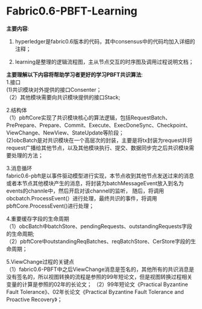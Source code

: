 # Fabric0.6-PBFT-Learning

**主要内容**:  
1. hyperledger是fabric0.6版本的代码，其中consensus中的代码均加入详细的注释；

2. learning是整理的逻辑流程图，主从节点交互的时序图及调用过程说明文档；


**主要理解以下内容将帮助学习者更好的学习PBFT共识算法**:  
1.接口  
  (1)共识模块对外提供的接口Consenter；   
 （2）其他模块需要向共识模块提供的接口Stack;  
 
2.结构体  
 （1）pbftCore实现了共识模块核心的算法逻辑，包括RequestBatch、PrePrepare、Prepare、Commit、Execute、ExecDoneSync、Checkpoint、ViewChange、NewView、StateUpdate等阶段；  
  (2)obcBatch是对共识模块在一个高层次的封装，主要是将tx封装为request并将request广播给其他节点，以及其他模块执行、提交、数据同步完之后共识模块需要处理的方法；  
  
3.消息循环  
  fabric0.6-pbft是以事件驱动模型进行实现，本节点收到其他节点发送过来的消息或者本节点其他模块产生的消息，将封装为batchMessageEvent放入到名为events的channle中，然后开启对该channel的监听，
  随后，将调用obcbatch.ProcessEvent(）进行处理，最终共识的事件，将调用pbftCore.ProcessEvent()进行处理；  
  
4.重要缓存字段的生命周期  
 （1）obcBatch中batchStore、pendingRequests、outstandingRequests字段的生命周期;  
 （2）pbftCore中outstandingReqBatches、reqBatchStore、CerStore字段的生命周期；  
 
5.ViewChange过程的关键点  
 （1）fabric0.6-PBFT中之后ViewChange消息是签名的，其他所有的共识消息是没有签名的，所以视图转换的流程是参照的99年短论文，但是视图转换过程相关变量的计算是参照的02年的长论文；
 （2）99年短论文《Practical Byzantine Fault Tolerance》、02年长论文《Practical Byzantine Fault Tolerance and Proactive Recovery》；
